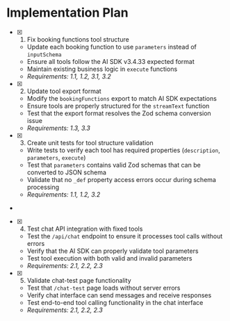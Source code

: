 # Implementation Plan

- [x] 1. Fix booking functions tool structure





  - Update each booking function to use `parameters` instead of `inputSchema`
  - Ensure all tools follow the AI SDK v3.4.33 expected format
  - Maintain existing business logic in `execute` functions
  - _Requirements: 1.1, 1.2, 3.1, 3.2_

- [x] 2. Update tool export format





  - Modify the `bookingFunctions` export to match AI SDK expectations
  - Ensure tools are properly structured for the `streamText` function
  - Test that the export format resolves the Zod schema conversion issue
  - _Requirements: 1.3, 3.3_

- [x] 3. Create unit tests for tool structure validation





  - Write tests to verify each tool has required properties (`description`, `parameters`, `execute`)
  - Test that `parameters` contains valid Zod schemas that can be converted to JSON schema
  - Validate that no `_def` property access errors occur during schema processing
  - _Requirements: 1.1, 1.2, 3.2_
-

- [x] 4. Test chat API integration with fixed tools





  - Test the `/api/chat` endpoint to ensure it processes tool calls without errors
  - Verify that the AI SDK can properly validate tool parameters
  - Test tool execution with both valid and invalid parameters
  - _Requirements: 2.1, 2.2, 2.3_

- [x] 5. Validate chat-test page functionality





  - Test that `/chat-test` page loads without server errors
  - Verify chat interface can send messages and receive responses
  - Test end-to-end tool calling functionality in the chat interface
  - _Requirements: 2.1, 2.2, 2.3_